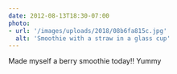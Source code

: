```yaml
---
date: 2012-08-13T18:30-07:00
photo:
- url: '/images/uploads/2018/08b6fa815c.jpg'
  alt: 'Smoothie with a straw in a glass cup'
---
```

Made myself a berry smoothie today!! Yummy
